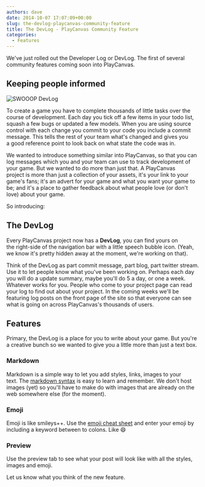 ```yaml
---
authors: dave
date: 2014-10-07 17:07:09+00:00
slug: the-devlog-playcanvas-community-feature
title: The DevLog - PlayCanvas Community Feature
categories:
  - Features
---
```


We've just rolled out the Developer Log or DevLog. The first of several community features coming soon into PlayCanvas.

## Keeping people informed

![SWOOOP DevLog](/img/swooop-devlog.jpg)

To create a game you have to complete thousands of little tasks over the course of development. Each day you tick off a few items in your todo list, squash a few bugs or updated a few models. When you are using source control with each change you commit to your code you include a commit message. This tells the rest of your team what's changed and gives you a good reference point to look back on what state the code was in.

We wanted to introduce something similar into PlayCanvas, so that you can log messages which you and your team can use to track development of your game. But we wanted to do more than just that. A PlayCanvas project is more than just a collection of your assets, it's your link to your game's fans; it's an advert for your game and what you want your game to be; and it's a place to gather feedback about what people love (or don't love) about your game.

So introducing:

## The DevLog

Every PlayCanvas project now has a **DevLog**, you can find yours on the right-side of the navigation bar with a little speech bubble icon. (Yeah, we know it's pretty hidden away at the moment, we're working on that).

Think of the DevLog as part commit message, part blog, part twitter stream. Use it to let people know what you've been working on. Perhaps each day you will do a update summary, maybe you'll do 5 a day, or one a week. Whatever works for you. People who come to your project page can read your log to find out about your project. In the coming weeks we'll be featuring log posts on the front page of the site so that everyone can see what is going on across PlayCanvas's thousands of users.

## Features

Primary, the DevLog is a place for you to write about your game. But you're a creative bunch so we wanted to give you a little more than just a text box.

### Markdown

Markdown is a simple way to let you add styles, links, images to your text. The [markdown syntax](https://daringfireball.net/projects/markdown/syntax) is easy to learn and remember. We don't host images (yet) so you'll have to make do with images that are already on the web somewhere else (for the moment).

### Emoji

Emoji is like smileys++. Use the [emoji cheat sheet](https://www.webfx.com/tools/emoji-cheat-sheet/) and enter your emoji by including a keyword between to colons. Like :smile:

### Preview

Use the preview tab to see what your post will look like with all the styles, images and emoji.

Let us know what you think of the new feature.
